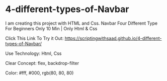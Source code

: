 # 4-different-types-of-Navbar
I am creating this project with HTML and Css. Navbar Four Different Type For Beginners Only 10 Min | Only Html &amp; Css


Click This Link To Try it Out: https://scriptingwithsaad.github.io/4-different-types-of-Navbar/

Use Technology: 
Html, Css

Clear Concept: 
flex, backdrop-filter

Color: 
#fff, 
#000, 
rgb(80, 80, 80)
